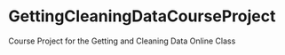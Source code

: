 GettingCleaningDataCourseProject
================================

Course Project for the Getting and Cleaning Data Online Class
